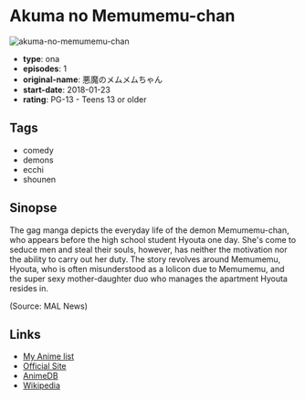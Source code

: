 # Akuma no Memumemu-chan

![akuma-no-memumemu-chan](https://cdn.myanimelist.net/images/anime/1789/106695.jpg)

-   **type**: ona
-   **episodes**: 1
-   **original-name**: 悪魔のメムメムちゃん
-   **start-date**: 2018-01-23
-   **rating**: PG-13 - Teens 13 or older

## Tags

-   comedy
-   demons
-   ecchi
-   shounen

## Sinopse

The gag manga depicts the everyday life of the demon Memumemu-chan, who appears before the high school student Hyouta one day. She's come to seduce men and steal their souls, however, has neither the motivation nor the ability to carry out her duty. The story revolves around Memumemu, Hyouta, who is often misunderstood as a lolicon due to Memumemu, and the super sexy mother-daughter duo who manages the apartment Hyouta resides in.

(Source: MAL News)

## Links

-   [My Anime list](https://myanimelist.net/anime/36875/Akuma_no_Memumemu-chan)
-   [Official Site](https://www.shonenjump.com/p/sp/1801/memumemu_anime/)
-   [AnimeDB](http://anidb.info/perl-bin/animedb.pl?show=anime&aid=13620)
-   [Wikipedia](https://ja.wikipedia.org/wiki/%E6%82%AA%E9%AD%94%E3%81%AE%E3%83%A1%E3%83%A0%E3%83%A1%E3%83%A0%E3%81%A1%E3%82%83%E3%82%93)

